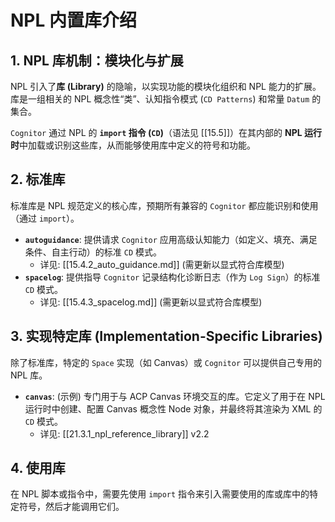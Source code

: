 # NPL 内置库介绍

## 1. NPL 库机制：模块化与扩展

NPL 引入了**库 (Library)** 的隐喻，以实现功能的模块化组织和 NPL 能力的扩展。库是一组相关的 NPL 概念性“类”、认知指令模式 (`CD Patterns`) 和常量 `Datum` 的集合。

`Cognitor` 通过 NPL 的 **`import` 指令 (`CD`)**（语法见 [[15.5]]）在其内部的 **NPL 运行时**中加载或识别这些库，从而能够使用库中定义的符号和功能。

## 2. 标准库

标准库是 NPL 规范定义的核心库，预期所有兼容的 `Cognitor` 都应能识别和使用（通过 `import`）。

* **`autoguidance`**: 提供请求 `Cognitor` 应用高级认知能力（如定义、填充、满足条件、自主行动）的标准 `CD` 模式。
    * 详见: [[15.4.2_auto_guidance.md]] (需更新以显式符合库模型)
* **`spacelog`**: 提供指导 `Cognitor` 记录结构化诊断日志（作为 `Log Sign`）的标准 `CD` 模式。
    * 详见: [[15.4.3_spacelog.md]] (需更新以显式符合库模型)

## 3. 实现特定库 (Implementation-Specific Libraries)

除了标准库，特定的 `Space` 实现（如 Canvas）或 `Cognitor` 可以提供自己专用的 NPL 库。

* **`canvas`**: (示例) 专门用于与 ACP Canvas 环境交互的库。它定义了用于在 NPL 运行时中创建、配置 Canvas 概念性 Node 对象，并最终将其渲染为 XML 的 `CD` 模式。
    * 详见: [[21.3.1_npl_reference_library]] v2.2

## 4. 使用库

在 NPL 脚本或指令中，需要先使用 `import` 指令来引入需要使用的库或库中的特定符号，然后才能调用它们。